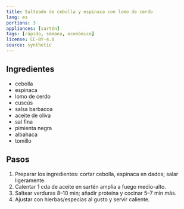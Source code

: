 ```yaml
---
title: Salteado de cebolla y espinaca con lomo de cerdo
lang: es
portions: 3
appliances: [sartén]
tags: [rápido, semana, económico]
license: CC-BY-4.0
source: synthetic
---
```

## Ingredientes
- cebolla
- espinaca
- lomo de cerdo
- cuscús
- salsa barbacoa
- aceite de oliva
- sal fina
- pimienta negra
- albahaca
- tomillo

## Pasos
1. Preparar los ingredientes: cortar cebolla, espinaca en dados; salar ligeramente.
2. Calentar 1 cda de aceite en sartén amplia a fuego medio-alto.
3. Saltear verduras 8–10 min; añadir proteína y cocinar 5–7 min más.
4. Ajustar con hierbas/especias al gusto y servir caliente.
